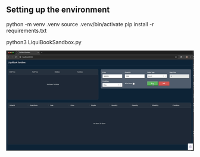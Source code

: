 
Setting up the environment
--------------------------

python -m venv .venv
source .venv/bin/activate
pip install -r requirements.txt

python3 LiquiBookSandbox.py


![LiquiBook Sandbox Demo](liquibook_demo.gif)
